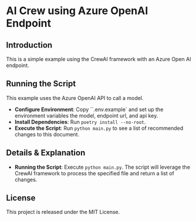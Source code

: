 # AI Crew using Azure OpenAI Endpoint

## Introduction
This is a simple example using the CrewAI framework with an Azure Open AI endpoint.

## Running the Script
This example uses the Azure OpenAI API to call a model. 

- **Configure Environment**: Copy ``.env.example` and set up the environment variables the model, endpoint url, and api key.
- **Install Dependencies**: Run `poetry install --no-root`.
- **Execute the Script**: Run `python main.py` to see a list of recommended changes to this document.

## Details & Explanation
- **Running the Script**: Execute `python main.py`. The script will leverage the CrewAI framework to process the specified file and return a list of changes.

## License
This project is released under the MIT License.